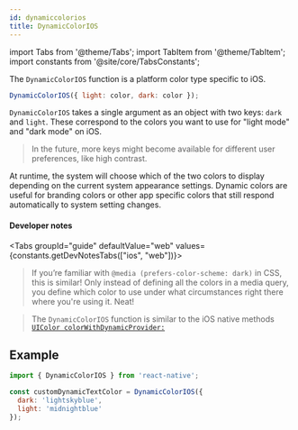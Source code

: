 ```yaml
---
id: dynamiccolorios
title: DynamicColorIOS
---
```


import Tabs from '@theme/Tabs'; import TabItem from '@theme/TabItem'; import constants from '@site/core/TabsConstants';

The `DynamicColorIOS` function is a platform color type specific to iOS.

```jsx
DynamicColorIOS({ light: color, dark: color });
```

`DynamicColorIOS` takes a single argument as an object with two keys: `dark` and `light`. These correspond to the colors you want to use for "light mode" and "dark mode" on iOS.

> In the future, more keys might become available for different user preferences, like high contrast.

At runtime, the system will choose which of the two colors to display depending on the current system appearance settings. Dynamic colors are useful for branding colors or other app specific colors that still respond automatically to system setting changes.

#### Developer notes

<Tabs groupId="guide" defaultValue="web" values={constants.getDevNotesTabs(["ios", "web"])}>

<TabItem value="web">

> If you’re familiar with `@media (prefers-color-scheme: dark)` in CSS, this is similar! Only instead of defining all the colors in a media query, you define which color to use under what circumstances right there where you're using it. Neat!

</TabItem>
<TabItem value="ios">

> The `DynamicColorIOS` function is similar to the iOS native methods [`UIColor colorWithDynamicProvider:`](https://developer.apple.com/documentation/uikit/uicolor/3238040-colorwithdynamicprovider)

</TabItem>
</Tabs>

## Example

```jsx
import { DynamicColorIOS } from 'react-native';

const customDynamicTextColor = DynamicColorIOS({
  dark: 'lightskyblue',
  light: 'midnightblue'
});
```
